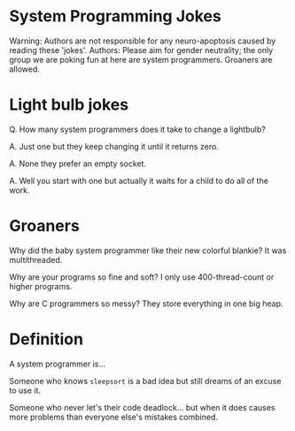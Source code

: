 # System Programming Jokes
Warning: Authors are not responsible for any neuro-apoptosis caused by reading these 'jokes'.
Authors: Please aim for gender neutrality; the only group we are poking fun at here are system programmers. Groaners are allowed.

# Light bulb jokes
Q. How many system programmers does it take to change a lightbulb?

A. Just one but they keep changing it until it returns zero.

A. None they prefer an empty socket.

A. Well you start with one but actually it waits for a child to do all of the work.

# Groaners

Why did the baby system programmer like their new colorful blankie? It was multithreaded.

Why are your programs so fine and soft? I only use 400-thread-count or higher programs.

Why are C programmers so messy? They store everything in one big heap.

# Definition

A system programmer is...

Someone who knows `sleepsort` is a bad idea but still dreams of an excuse to use it.

Someone who never let's their code deadlock... but when it does causes more problems than everyone else's mistakes combined.


